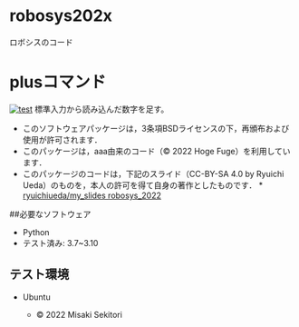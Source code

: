 # robosys202x
ロボシスのコード
# plusコマンド
[![test](https://github.com/sekitorimisaki/robosys202x/actions/workflows/test.yml/badge.svg)](https://github.com/sekitorimisaki/robosys202x/actions/workflows/test.yml)
標準入力から読み込んだ数字を足す。

* このソフトウェアパッケージは，3条項BSDライセンスの下，再頒布および使用が許可されます．
* このパッケージは，aaa由来のコード（© 2022 Hoge Fuge）を利用しています．
* このパッケージのコードは，下記のスライド（CC-BY-SA 4.0 by Ryuichi Ueda）のものを，本人の許可を得て自身の著作としたものです．
      * [ryuichiueda/my_slides robosys_2022](https://github.com/ryuichiueda/my_slides/tree/master/robosys_2022)

##必要なソフトウェア
* Python
 * テスト済み: 3.7~3.10

## テスト環境
* Ubuntu

  * © 2022 Misaki Sekitori


